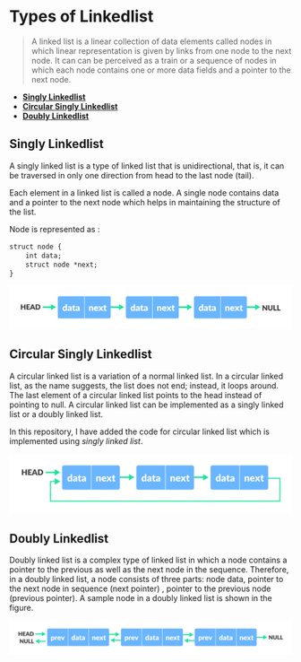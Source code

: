# Types of Linkedlist

> A linked list is a linear collection of data elements called nodes in which linear representation is given by links from one node to the next node. It can can be perceived as a train or a sequence of nodes in which each node contains one or more data fields and a pointer to the next node.

* [**Singly Linkedlist**](#singly-linkedlist)
* [**Circular Singly Linkedlist**](#circular-singly-linkedlist)
* [**Doubly Linkedlist**](#doubly-linkedlist)

## Singly Linkedlist

A singly linked list is a type of linked list that is unidirectional, that is, it can be traversed in only one direction from head to the last node (tail).

Each element in a linked list is called a node. A single node contains data and a pointer to the next node which helps in maintaining the structure of the list.

Node is represented as :
```
struct node {
    int data;
    struct node *next;
}
```
![linkedlist img](linked-list.png)

## Circular Singly Linkedlist

A circular linked list is a variation of a normal linked list. In a circular linked list, as the name suggests, the list does not end; instead, it loops around. The last element of a circular linked list points to the head instead of pointing to null. A circular linked list can be implemented as a singly linked list or a doubly linked list.

In this repository, I have added the code for circular linked list which is implemented using _singly linked list_.

![circularlinkedlist img](circular.png)

## Doubly Linkedlist

Doubly linked list is a complex type of linked list in which a node contains a pointer to the previous as well as the next node in the sequence. Therefore, in a doubly linked list, a node consists of three parts: node data, pointer to the next node in sequence (next pointer) , pointer to the previous node (previous pointer). A sample node in a doubly linked list is shown in the figure.

![doublylinkedlist img](doubly-linked-list.png)